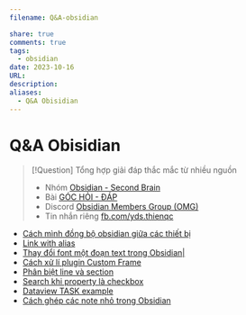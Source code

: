```yaml
---
filename: Q&A-obsidian

share: true
comments: true
tags:
  - obsidian
date: 2023-10-16
URL: 
description: 
aliases:
  - Q&A Obisidian
---
```

# Q&A Obisidian

> [!Question] Tổng hợp giải đáp thắc mắc từ nhiều nguồn
> - Nhóm [Obsidian - Second Brain](https://www.facebook.com/groups/obsidian.secondbrain)
> - Bài [GÓC HỎI - ĐÁP](https://www.facebook.com/groups/obsidian.secondbrain/posts/601963171804489/)
> - Discord [Obsidian Members Group (OMG)](https://discord.com/channels/686053708261228577/944662832585277511)
> - Tin nhắn riêng [fb.com/yds.thienqc](http://m.me/yds.thienqc)

- [Cách mình đồng bộ obsidian giữa các thiết bị](./cach-minh-dong-bo-obsidian-giua-cac-thiet-bi.md)
- [Link with alias](./obsidian-aliases.md#Link%20with%20alias)
- [Thay đổi font một đoạn text trong Obsidian|](./thay-doi-font-mot-doan-text-trong-obsidian.md)
- [Cách xử lí plugin Custom Frame](./cach-xu-li-plugin-custom-frame-khong-dang-nhap-vao-tai-khoan.md)
- [Phân biệt line và section](./obsidian-search.md#Phân%20biệt%20line%20và%20section)
- [Search khi property là checkbox](./obsidian-search.md#Property%20là%20Checkbox)
- [Dataview TASK example](./dataview-task-example.md)
- [Cách ghép các note nhỏ trong Obsidian](./cach-ghep-cac-note-nho-trong-obsidian.md)